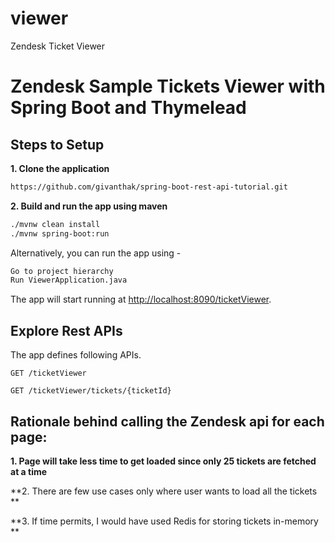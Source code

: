 # viewer
Zendesk Ticket Viewer 

# Zendesk Sample Tickets Viewer with Spring Boot and Thymelead 

## Steps to Setup

**1. Clone the application**

```bash
https://github.com/givanthak/spring-boot-rest-api-tutorial.git
```

**2. Build and run the app using maven**

```bash
./mvnw clean install
./mvnw spring-boot:run
```

Alternatively, you can run the app using -

```bash
Go to project hierarchy
Run ViewerApplication.java
```

The app will start running at <http://localhost:8090/ticketViewer>.

## Explore Rest APIs

The app defines following  APIs.

    GET /ticketViewer
    
    GET /ticketViewer/tickets/{ticketId}
    
## Rationale behind calling the Zendesk api for each page:

**1. Page will take less time to get loaded since only 25 tickets are fetched at a time**

**2. There are few use cases only where user wants to load all the tickets **

**3. If time permits, I would have used Redis for storing tickets in-memory **



    
    
